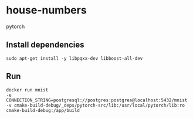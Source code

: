 # house-numbers
pytorch

## Install dependencies
```shell
sudo apt-get install -y libpqxx-dev libboost-all-dev
```

## Run
```shell
docker run mnist 
-e CONNECTION_STRING=postgresql://postgres:postgres@localhost:5432/mnist
-v cmake-build-debug/_deps/pytorch-src/lib:/usr/local/pytorch/lib:ro cmake-build-debug:/app/build
```